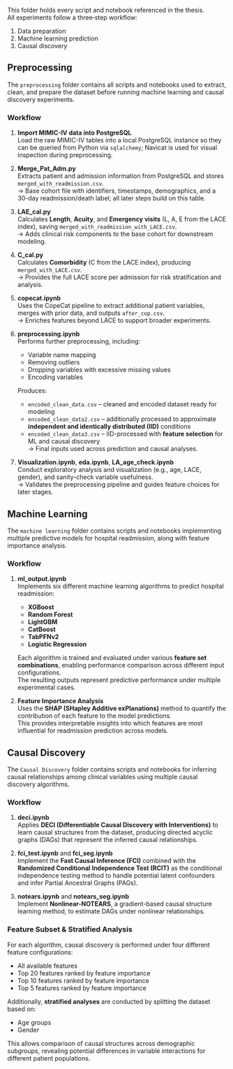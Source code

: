 This folder holds every script and notebook referenced in the thesis.  
All experiments follow a three‑step workflow:  
1) Data preparation  
2) Machine learning prediction  
3) Causal discovery  

## Preprocessing

The `preprocessing` folder contains all scripts and notebooks used to extract, clean, and prepare the dataset before running machine learning and causal discovery experiments.

### Workflow
1. **Import MIMIC-IV data into PostgreSQL**  
   Load the raw MIMIC-IV tables into a local PostgreSQL instance so they can be queried from Python via `sqlalchemy`; Navicat is used for visual inspection during preprocessing.

2. **Merge_Pat_Adm.py**  
   Extracts patient and admission information from PostgreSQL and stores `merged_with_readmission.csv`.  
   → Base cohort file with identifiers, timestamps, demographics, and a 30-day readmission/death label; all later steps build on this table.

3. **LAE_cal.py**  
   Calculates **Length**, **Acuity**, and **Emergency visits** (L, A, E from the LACE index), saving `merged_with_readmission_with_LACE.csv`.  
   → Adds clinical risk components to the base cohort for downstream modeling.

4. **C_cal.py**  
   Calculates **Comorbidity** (C from the LACE index), producing `merged_with_LACE.csv`.  
   → Provides the full LACE score per admission for risk stratification and analysis.

5. **copecat.ipynb**  
   Uses the CopeCat pipeline to extract additional patient variables, merges with prior data, and outputs `after_cop.csv`.  
   → Enriches features beyond LACE to support broader experiments.

6. **preprocessing.ipynb**  
   Performs further preprocessing, including:  
   - Variable name mapping  
   - Removing outliers  
   - Dropping variables with excessive missing values  
   - Encoding variables  

   Produces:  
   - `encoded_clean_data.csv` – cleaned and encoded dataset ready for modeling  
   - `encoded_clean_data2.csv` – additionally processed to approximate **independent and identically distributed (IID)** conditions  
   - `encoded_clean_data3.csv` – IID-processed with **feature selection** for ML and causal discovery  
   → Final inputs used across prediction and causal analyses.

7. **Visualization.ipynb**, **eda.ipynb**, **LA_age_check.ipynb**  
   Conduct exploratory analysis and visualization (e.g., age, LACE, gender), and sanity-check variable usefulness.  
   → Validates the preprocessing pipeline and guides feature choices for later stages.

## Machine Learning

The `machine learning` folder contains scripts and notebooks implementing multiple predictive models for hospital readmission, along with feature importance analysis.

### Workflow
1. **ml_output.ipynb**  
   Implements six different machine learning algorithms to predict hospital readmission:
   - **XGBoost**  
   - **Random Forest**  
   - **LightGBM**  
   - **CatBoost**  
   - **TabPFNv2**  
   - **Logistic Regression**  

   Each algorithm is trained and evaluated under various **feature set combinations**, enabling performance comparison across different input configurations.  
   The resulting outputs represent predictive performance under multiple experimental cases.

2. **Feature Importance Analysis**  
   Uses the **SHAP (SHapley Additive exPlanations)** method to quantify the contribution of each feature to the model predictions.  
   This provides interpretable insights into which features are most influential for readmission prediction across models.

## Causal Discovery

The `Causal Discovery` folder contains scripts and notebooks for inferring causal relationships among clinical variables using multiple causal discovery algorithms.

### Workflow
1. **deci.ipynb**  
   Applies **DECI (Differentiable Causal Discovery with Interventions)** to learn causal structures from the dataset, producing directed acyclic graphs (DAGs) that represent the inferred causal relationships.

2. **fci_test.ipynb** and **fci_seg.ipynb**  
   Implement the **Fast Causal Inference (FCI)** combined with the **Randomized Conditional Independence Test (RCIT)** as the conditional independence testing method to handle potential latent confounders and infer Partial Ancestral Graphs (PAGs).  

3. **notears.ipynb** and **notears_seg.ipynb**  
   Implement **Nonlinear-NOTEARS**, a gradient-based causal structure learning method, to estimate DAGs under nonlinear relationships.

### Feature Subset & Stratified Analysis
For each algorithm, causal discovery is performed under four different feature configurations:
- All available features  
- Top 20 features ranked by feature importance  
- Top 10 features ranked by feature importance  
- Top 5 features ranked by feature importance  

Additionally, **stratified analyses** are conducted by splitting the dataset based on:
- Age groups  
- Gender  

This allows comparison of causal structures across demographic subgroups, revealing potential differences in variable interactions for different patient populations.
